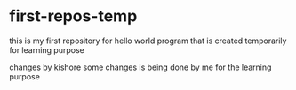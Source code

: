 # first-repos-temp
this is my first repository for hello world program that is created temporarily for learning purpose

changes by kishore
some changes is being done by me for the learning purpose
